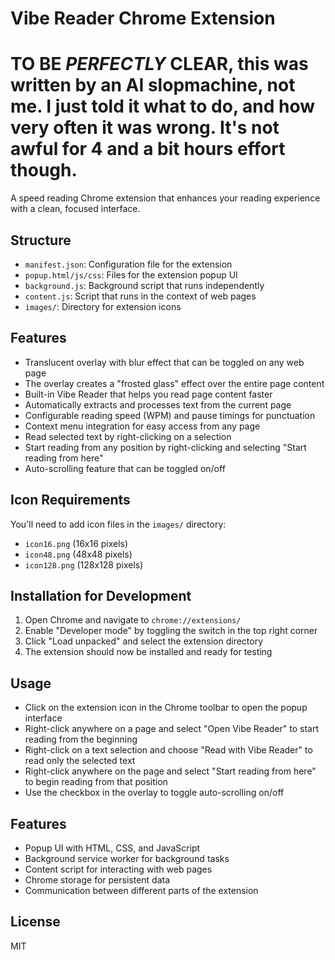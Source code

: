 # Vibe Reader Chrome Extension

# TO BE _PERFECTLY_ CLEAR, this was written by an AI slopmachine, not me. I just told it what to do, and how very often it was wrong. It's not awful for 4 and a bit hours effort though.

A speed reading Chrome extension that enhances your reading experience with a clean, focused interface.

## Structure

- `manifest.json`: Configuration file for the extension
- `popup.html/js/css`: Files for the extension popup UI
- `background.js`: Background script that runs independently
- `content.js`: Script that runs in the context of web pages
- `images/`: Directory for extension icons

## Features

- Translucent overlay with blur effect that can be toggled on any web page
- The overlay creates a "frosted glass" effect over the entire page content
- Built-in Vibe Reader that helps you read page content faster
- Automatically extracts and processes text from the current page
- Configurable reading speed (WPM) and pause timings for punctuation
- Context menu integration for easy access from any page
- Read selected text by right-clicking on a selection
- Start reading from any position by right-clicking and selecting "Start reading from here"
- Auto-scrolling feature that can be toggled on/off

## Icon Requirements

You'll need to add icon files in the `images/` directory:

- `icon16.png` (16x16 pixels)
- `icon48.png` (48x48 pixels)
- `icon128.png` (128x128 pixels)

## Installation for Development

1. Open Chrome and navigate to `chrome://extensions/`
2. Enable "Developer mode" by toggling the switch in the top right corner
3. Click "Load unpacked" and select the extension directory
4. The extension should now be installed and ready for testing

## Usage

- Click on the extension icon in the Chrome toolbar to open the popup interface
- Right-click anywhere on a page and select "Open Vibe Reader" to start reading from the beginning
- Right-click on a text selection and choose "Read with Vibe Reader" to read only the selected text
- Right-click anywhere on the page and select "Start reading from here" to begin reading from that position
- Use the checkbox in the overlay to toggle auto-scrolling on/off

## Features

- Popup UI with HTML, CSS, and JavaScript
- Background service worker for background tasks
- Content script for interacting with web pages
- Chrome storage for persistent data
- Communication between different parts of the extension

## License

MIT
